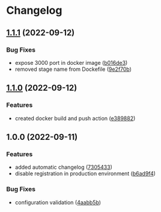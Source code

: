 # Changelog

## [1.1.1](https://github.com/FaZeRs/portfolio-api/compare/v1.1.0...v1.1.1) (2022-09-12)


### Bug Fixes

* expose 3000 port in docker image ([b016de3](https://github.com/FaZeRs/portfolio-api/commit/b016de3576d555c74bd1f0ba54cabc16994c6967))
* removed stage name from Dockefile ([9e2f70b](https://github.com/FaZeRs/portfolio-api/commit/9e2f70b2bba8c75445f1fc2b3bc32a18a2cb0f05))

## [1.1.0](https://github.com/FaZeRs/portfolio-api/compare/v1.0.0...v1.1.0) (2022-09-12)


### Features

* created docker build and push action ([e389882](https://github.com/FaZeRs/portfolio-api/commit/e3898825c53d0ca724ff5a94fe7d5e1f43de213d))

## 1.0.0 (2022-09-11)


### Features

* added automatic changelog ([7305433](https://github.com/FaZeRs/portfolio-api/commit/730543348b72966e9ed4c08714d1b538c00beca2))
* disable registration in production environment ([b6ad9f4](https://github.com/FaZeRs/portfolio-api/commit/b6ad9f4ce0c4b2529edbe094351e3d80ed91e765))


### Bug Fixes

* configuration validation ([4aabb5b](https://github.com/FaZeRs/portfolio-api/commit/4aabb5bad1e2214782c31036a47c627092d0d30f))
